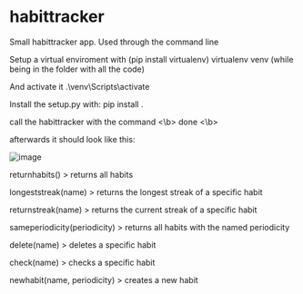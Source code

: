 # habittracker
Small habittracker app. Used through the command line

Setup a virtual enviroment with (pip install virtualenv) virtualenv venv (while being in the folder with all the code)

And activate it .\venv\Scripts\activate

Install the setup.py with: pip install .

call the habittracker with the command <\b> done <\b>

afterwards it should look like this:

![image](https://user-images.githubusercontent.com/93149648/144574513-0dd2c90e-bf05-4c5e-a513-351bed281ee5.png)


returnhabits() > returns all habits 

longeststreak(name) > returns the longest streak of a specific habit

returnstreak(name) > returns the current streak of a specific habit

sameperiodicity(periodicity) > returns all habits with the named periodicity

delete(name) > deletes a specific habit

check(name) > checks a specific habit

newhabit(name, periodicity) > creates a new habit



